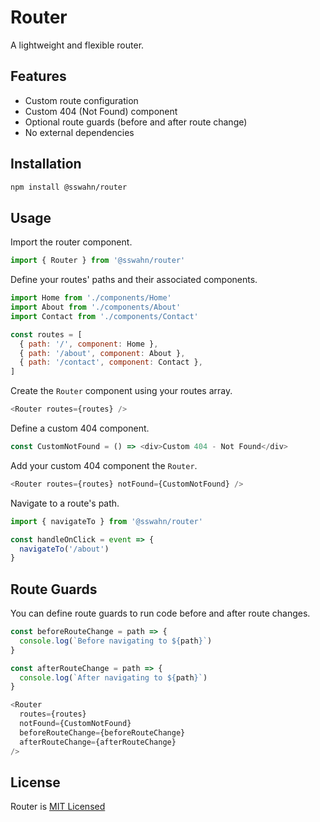 # Router

A lightweight and flexible router.

## Features

- Custom route configuration
- Custom 404 (Not Found) component
- Optional route guards (before and after route change)
- No external dependencies

## Installation  
```bash
npm install @sswahn/router
```  

## Usage
Import the router component.  
```javascript
import { Router } from '@sswahn/router'
```  

Define your routes' paths and their associated components.  
```javascript
import Home from './components/Home'
import About from './components/About'
import Contact from './components/Contact'

const routes = [
  { path: '/', component: Home },
  { path: '/about', component: About },
  { path: '/contact', component: Contact },
]
```

Create the `Router` component using your routes array.  
```javascript
<Router routes={routes} />
```

Define a custom 404 component.  
```javascript
const CustomNotFound = () => <div>Custom 404 - Not Found</div>
```

Add your custom 404 component the `Router`.  
```javascript
<Router routes={routes} notFound={CustomNotFound} />
```

Navigate to a route's path.  
```javascript
import { navigateTo } from '@sswahn/router'

const handleOnClick = event => {
  navigateTo('/about')
}
```  

## Route Guards
You can define route guards to run code before and after route changes.  
```javascript
const beforeRouteChange = path => {
  console.log(`Before navigating to ${path}`)
}

const afterRouteChange = path => {
  console.log(`After navigating to ${path}`)
}

<Router
  routes={routes}
  notFound={CustomNotFound}
  beforeRouteChange={beforeRouteChange}
  afterRouteChange={afterRouteChange}
/>
```

## License
Router is [MIT Licensed](https://github.com/sswahn/router/blob/main/LICENSE)
